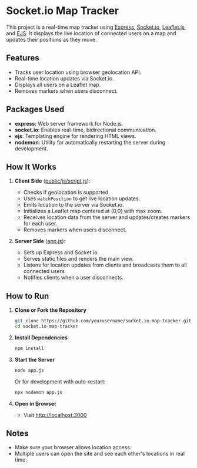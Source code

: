 # Socket.io Map Tracker

This project is a real-time map tracker using [Express](https://expressjs.com/), [Socket.io](https://socket.io/), [Leaflet.js](https://leafletjs.com/), and [EJS](https://ejs.co/). It displays the live location of connected users on a map and updates their positions as they move.

## Features

- Tracks user location using browser geolocation API.
- Real-time location updates via Socket.io.
- Displays all users on a Leaflet map.
- Removes markers when users disconnect.

## Packages Used

- **express**: Web server framework for Node.js.
- **socket.io**: Enables real-time, bidirectional communication.
- **ejs**: Templating engine for rendering HTML views.
- **nodemon**: Utility for automatically restarting the server during development.

## How It Works

1. **Client Side** ([public/js/script.js](public/js/script.js)):
    - Checks if geolocation is supported.
    - Uses `watchPosition` to get live location updates.
    - Emits location to the server via Socket.io.
    - Initializes a Leaflet map centered at (0,0) with max zoom.
    - Receives location data from the server and updates/creates markers for each user.
    - Removes markers when users disconnect.

2. **Server Side** ([app.js](app.js)):
    - Sets up Express and Socket.io.
    - Serves static files and renders the main view.
    - Listens for location updates from clients and broadcasts them to all connected users.
    - Notifies clients when a user disconnects.

## How to Run

1. **Clone or Fork the Repository**
    ```sh
    git clone https://github.com/yourusername/socket.io-map-tracker.git
    cd socket.io-map-tracker
    ```

2. **Install Dependencies**
    ```sh
    npm install
    ```

3. **Start the Server**
    ```sh
    node app.js
    ```
    Or for development with auto-restart:
    ```sh
    npx nodemon app.js
    ```

4. **Open in Browser**
    - Visit [http://localhost:3000](http://localhost:3000)

## Notes

- Make sure your browser allows location access.
- Multiple users can open the site and see each other's locations in real time.

